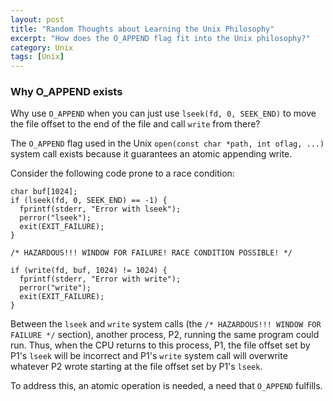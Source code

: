 ```yaml
---
layout: post
title: "Random Thoughts about Learning the Unix Philosophy"
excerpt: "How does the O_APPEND flag fit into the Unix philosophy?"
category: Unix
tags: [Unix]
---
```


### Why O_APPEND exists
Why use `O_APPEND` when you can just use `lseek(fd, 0, SEEK_END)` to move
the file offset to the end of the file and call `write` from there?

The `O_APPEND` flag used in the Unix `open(const char *path, int oflag, ...)`
system call exists because it guarantees an atomic appending write.

Consider the following code prone to a race condition:

    char buf[1024];
    if (lseek(fd, 0, SEEK_END) == -1) {
      fprintf(stderr, "Error with lseek");
      perror("lseek");
      exit(EXIT_FAILURE);
    }
    
    /* HAZARDOUS!!! WINDOW FOR FAILURE! RACE CONDITION POSSIBLE! */

    if (write(fd, buf, 1024) != 1024) {
      fprintf(stderr, "Error with write");
      perror("write");
      exit(EXIT_FAILURE); 
    }

Between the `lseek` and `write` system calls (the `/* HAZARDOUS!!! WINDOW FOR FAILURE */` section), another process, P2, running the
same program could run. Thus, when the CPU returns to this process, P1,
the file offset set by P1's `lseek` will be incorrect and P1's `write` system call
will overwrite whatever P2 wrote starting at the file offset
set by P1's `lseek`.

To address this, an atomic operation is needed, a need that `O_APPEND` fulfills.